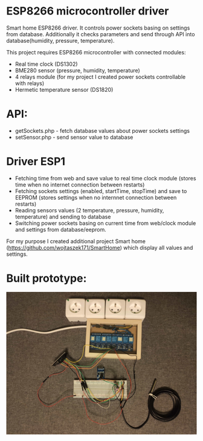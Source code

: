 # ESP8266 microcontroller driver
Smart home ESP8266 driver. It controls power sockets basing on settings from database. Additionally it checks parameters and send through API into database(humidity, pressure, temperature).

This project requires ESP8266 microcontroller with connected modules:
- Real time clock (DS1302)
- BME280 sensor (pressure, humidity, temperature)
- 4 relays module (for my project I created power sockets controllable with relays)
- Hermetic temperature sensor (DS1820)

# API:
- getSockets.php - fetch database values about power sockets settings
- setSensor.php - send sensor value to database

# Driver ESP1
- Fetching time from web and save value to real time clock module (stores time when no internet connection between restarts)
- Fetching sockets settings (enabled, startTime, stopTime) and save to EEPROM (stores settings when no internnet connection between restarts)
- Reading sensors values (2 temperature, pressure, humidity, temperature) and sending to database
- Switching power sockets basing on current time from web/clock module and settings from database/eeprom.

For my purpose I created additional project Smart home (https://github.com/wojtaszek171/SmartHome) which display all values and settings.

# Built prototype: 

![Prototype](https://github.com/wojtaszek171/MicrocontrollerHome/blob/readme-images/prototype-min.jpg)
